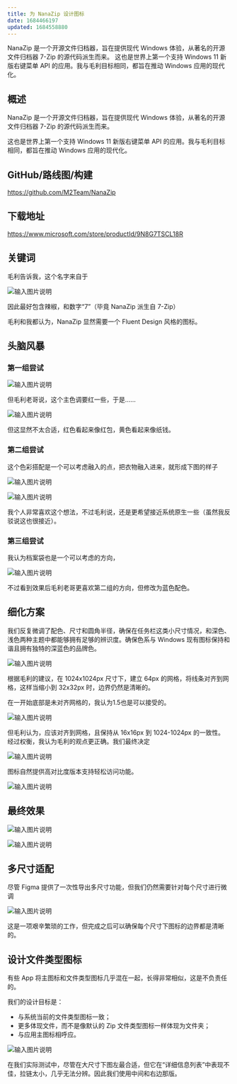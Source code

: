 ```yaml
---
title: 为 NanaZip 设计图标
date: 1684466197
updated: 1684558880
---
```


NanaZip 是一个开源文件归档器，旨在提供现代 Windows 体验，从著名的开源文件归档器 7-Zip 的源代码派生而来。  这也是世界上第一个支持 Windows 11 新版右键菜单 API 的应用。我与毛利目标相同，都旨在推动 Windows 应用的现代化。

<!-- more -->

## 概述
NanaZip 是一个开源文件归档器，旨在提供现代 Windows 体验，从著名的开源文件归档器 7-Zip 的源代码派生而来。

这也是世界上第一个支持 Windows 11 新版右键菜单 API 的应用。我与毛利目标相同，都旨在推动 Windows 应用的现代化。

## GitHub/路线图/构建
https://github.com/M2Team/NanaZip

## 下载地址
https://www.microsoft.com/store/productId/9N8G7TSCL18R

## 关键词
毛利告诉我，这个名字来自于

![输入图片说明](/uploads/20230519/d4fcc8bf201b2244ab4ab7a2acf62f86.png)

因此最好包含辣椒，和数字“7”（毕竟 NanaZip 派生自 7-Zip）

毛利和我都认为，NanaZip 显然需要一个 Fluent Design 风格的图标。

## 头脑风暴
### 第一组尝试

![输入图片说明](/uploads/20230519/8b98dc63db3aba39d611cd34e0d0ea77.png)

但毛利老哥说，这个主色调要红一些，于是……

![输入图片说明](/uploads/20230519/8eaff8561b68ee4429c48783133dbd0c.png)

但这显然不太合适，红色看起来像红包，黄色看起来像纸钱。

### 第二组尝试

这个色彩搭配是一个可以考虑融入的点，把衣物融入进来，就形成下图的样子

![输入图片说明](/uploads/20230519/5df1e919b3a3c831a82129a3c620af16.png)


![输入图片说明](/uploads/20230519/3ec38993ecd04459908e0284ad01a04a.png)

我个人非常喜欢这个想法，不过毛利说，还是更希望接近系统原生一些（虽然我反驳说这也很接近）。

### 第三组尝试

我认为档案袋也是一个可以考虑的方向，

![输入图片说明](/uploads/20230519/b6c59677af5685b20fcd889b0e609eda.png)

不过看到效果后毛利老哥更喜欢第二组的方向，但修改为蓝色配色。

## 细化方案

我们反复微调了配色、尺寸和圆角半径，确保在任务栏这类小尺寸情况，和深色、浅色两种主题中都能够拥有足够的辨识度。确保色系与 Windows 现有图标保持和谐且拥有独特的深蓝色的品牌色。

![输入图片说明](/uploads/20230519/28be6d748cbca3168bb85ea4d81d2065.png)

根据毛利的建议，在 1024x1024px 尺寸下，建立 64px 的网格，将线条对齐到网格，这样当缩小到 32x32px 时，边界仍然是清晰的。

在一开始底部是未对齐网格的，我认为1.5也是可以接受的。

![输入图片说明](/uploads/20230519/9876832fe22ff8d957929bc40781452d.png)

但毛利认为，应该对齐到网格，且保持从 16x16px 到 1024-1024px 的一致性。经过权衡，我认为毛利的观点更正确。我们最终决定

![输入图片说明](/uploads/20230519/c5823c78221cf27fdb2ee15a4c2ea9f0.png)

图标自然提供高对比度版本支持轻松访问功能。

![输入图片说明](/uploads/20230519/2284cf47aa364ba2234373b3e17ba3e1.png)

## 最终效果

![输入图片说明](/uploads/20230519/a2aa6fe5a2adfb0ca7f237bfaf64c531.png)

![输入图片说明](/uploads/20230519/896a75e365f8ad3a71b354be781769d2.png)

## 多尺寸适配

尽管 Figma 提供了一次性导出多尺寸功能，但我们仍然需要针对每个尺寸进行微调


![输入图片说明](/uploads/20230519/9bfc30225c02ac93344ccf0189bd91a8.png)

这是一项艰辛繁琐的工作，但完成之后可以确保每个尺寸下图标的边界都是清晰的。

## 设计文件类型图标

有些 App 将主图标和文件类型图标几乎混在一起，长得非常相似，这是不负责任的。

我们的设计目标是：
- 与系统当前的文件类型图标一致；
- 更多体现文件，而不是像默认的 Zip 文件类型图标一样体现为文件夹；
- 与应用主图标相呼应。

![输入图片说明](/uploads/20230519/ef7d972b96421db8d17702bdcdd3c93f.png)

在我们实际测试中，尽管在大尺寸下图左最合适，但它在“详细信息列表”中表现不佳，拉链太小，几乎无法分辨。因此我们使用中间和右边那版。

